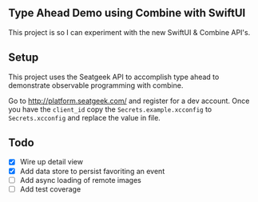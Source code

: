## Type Ahead Demo using Combine with SwiftUI
This project is so I can experiment with the new SwiftUI & Combine API's.

## Setup
This project uses the Seatgeek API to accomplish type ahead to demonstrate observable programming with combine.

Go to http://platform.seatgeek.com/ and register for a dev account. Once you have the `client_id` copy the `Secrets.example.xcconfig` to `Secrets.xcconfig` and replace the value in file.

## Todo

- [x] Wire up detail view  
- [x] Add data store to persist favoriting an event  
- [ ] Add async loading of remote images  
- [ ] Add test coverage
